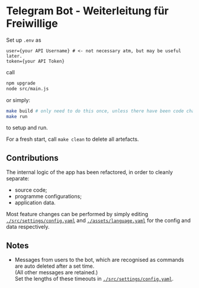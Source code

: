 # Telegram Bot - Weiterleitung für Freiwillige #

Set up `.env` as

```.env
user={your API Username} # <- not necessary atm, but may be useful later.
token={your API Token}
```

call

```bash
npm upgrade
node src/main.js
```

or simply:

```bash
make build # only need to do this once, unless there have been code changes.
make run
```

to setup and run.

For a fresh start, call `make clean` to delete all artefacts.

## Contributions ##

The internal logic of the app has been refactored, in order to cleanly separate:

- source code;
- programme configurations;
- application data.

Most feature changes can be performed by simply editing
  [`./src/settings/config.yaml`](src/settings/config.yaml)
  and
  [`./assets/language.yaml`](assets/language.yaml)
for the config and data respectively.

## Notes ##

- Messages from users to the bot, which are recognised as commands are auto deleted after a set time.
  </br>
  (All other messages are retained.)
  </br>
  Set the lengths of these timeouts in [`./src/settings/config.yaml`](src/settings/config.yaml).
